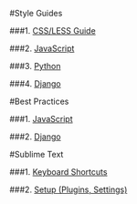 #Style Guides

###1. [CSS/LESS Guide](http://cssguidelin.es/)

###2. [JavaScript](https://github.com/TwoGears/tg-guides/tree/master/style-guides/js.md)

###3. [Python](https://www.python.org/dev/peps/pep-0008)

###4. [Django](https://docs.djangoproject.com/en/dev/internals/contributing/writing-code/coding-style/)

#Best Practices

###1. [JavaScript](https://github.com/TwoGears/tg-guides/blob/master/best-practices/js.md)

###2. [Django](http://lincolnloop.com/django-best-practices/index.html)

#Sublime Text

###1. [Keyboard Shortcuts](https://github.com/TwoGears/tg-guides/tree/master/sublime-text/keyboard-shortcuts.md)

###2. [Setup (Plugins, Settings)](https://github.com/TwoGears/tg-guides/tree/master/sublime-text/plugins.md)
